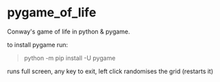 # pygame_of_life
Conway's game of life in python &amp; pygame.

to install pygame run:
> python -m pip install -U pygame

runs full screen, any key to exit, left click randomises the grid (restarts it)
